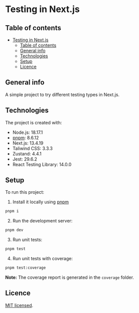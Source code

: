 # Testing in Next.js

## Table of contents

- [Testing in Next.js](#testing-in-nextjs)
  - [Table of contents](#table-of-contents)
  - [General info](#general-info)
  - [Technologies](#technologies)
  - [Setup](#setup)
  - [Licence](#licence)

## General info

A simple project to try different testing types in Next.js.

## Technologies

The project is created with:

- Node.js: 18.17.1
- [pnpm](https://pnpm.io/installation#using-npm): 8.6.12
- Next.js: 13.4.19
- Taliwind CSS: 3.3.3
- Zustand: 4.4.1
- Jest: 29.6.2
- React Testing Library: 14.0.0

## Setup

To run this project:

1. Install it locally using [pnpm](https://pnpm.io/installation#using-npm)

```bash
pnpm i
```

2. Run the development server:

```bash
pnpm dev
```

3. Run unit tests:

```bash
pnpm test
```

4. Run unit tests with coverage:

```bash
pnpm test:coverage
```

**Note:** The coverage report is generated in the `coverage` folder.

## Licence

[MIT licensed](./LICENCE).
